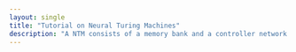 ```yaml
---
layout: single
title: "Tutorial on Neural Turing Machines"
description: "A NTM consists of a memory bank and a controller network. The controller network, consisting of LSTM and MLP, controls read/write heads by focusing their attention softly, using a distribution over all memory addresses"
---
```


<!-- ![Lip-reading](/assets/images/projects/LipReading/lipreading.gif){:height="700px" width="400px"} -->

